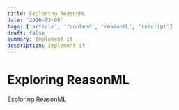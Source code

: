 ```yaml
---
title: Exploring ReasonML
date: '2016-03-08'
tags: ['article', 'frontend', 'reasonML', 'rescript']
draft: false
summary: Implement it
description: Implement it
---
```


# Exploring ReasonML

[Exploring ReasonML](http://reasonmlhub.com/exploring-reasonml/)